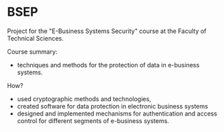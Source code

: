 # BSEP
Project for the "E-Business Systems Security" course at the Faculty of Technical Sciences.

Course summary:
  * techniques and methods for the protection of data in e-business systems.
    
How?
  * used cryptographic methods and technologies,
  * created software for data protection in electronic business systems
  * designed and implemented mechanisms for authentication and access control for different segments of e-business systems.
